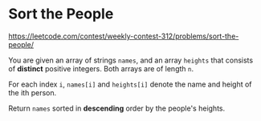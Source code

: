 # Sort the People

https://leetcode.com/contest/weekly-contest-312/problems/sort-the-people/

You are given an array of strings `names`, and an array `heights` that consists of **distinct** positive integers. Both arrays are of length `n`.

For each index `i`, `names[i]` and `heights[i]` denote the name and height of the ith person.

Return `names` sorted in **descending** order by the people's heights.
